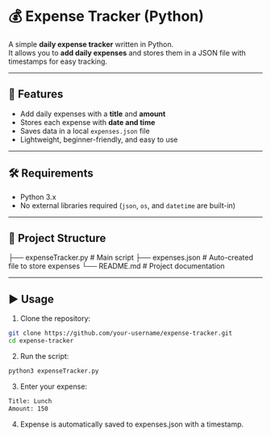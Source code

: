 # 💰 Expense Tracker (Python)

A simple **daily expense tracker** written in Python.  
It allows you to **add daily expenses** and stores them in a JSON file with timestamps for easy tracking.

---

## 🚀 Features
- Add daily expenses with a **title** and **amount**
- Stores each expense with **date and time**
- Saves data in a local `expenses.json` file
- Lightweight, beginner-friendly, and easy to use

---

## 🛠️ Requirements
- Python 3.x  
- No external libraries required (`json`, `os`, and `datetime` are built-in)

---

## 📂 Project Structure

├── expenseTracker.py # Main script
├── expenses.json # Auto-created file to store expenses
└── README.md # Project documentation

---

## ▶️ Usage

1. Clone the repository:
```bash
git clone https://github.com/your-username/expense-tracker.git
cd expense-tracker
```

2. Run the script:
```bash
python3 expenseTracker.py
```

3. Enter your expense:
```bash
Title: Lunch
Amount: 150
```

4. Expense is automatically saved to expenses.json with a timestamp.
